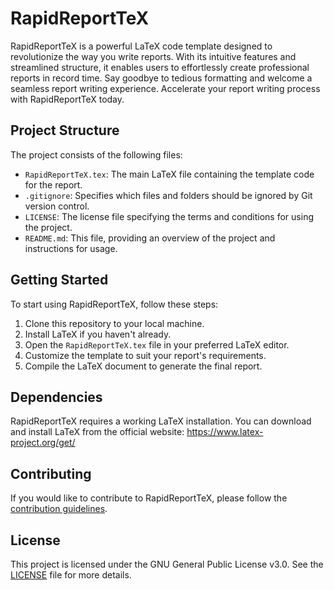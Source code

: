 # RapidReportTeX

RapidReportTeX is a powerful LaTeX code template designed to revolutionize the way you write reports. With its intuitive features and streamlined structure, it enables users to effortlessly create professional reports in record time. Say goodbye to tedious formatting and welcome a seamless report writing experience. Accelerate your report writing process with RapidReportTeX today.

## Project Structure

The project consists of the following files:

- `RapidReportTeX.tex`: The main LaTeX file containing the template code for the report.
- `.gitignore`: Specifies which files and folders should be ignored by Git version control.
- `LICENSE`: The license file specifying the terms and conditions for using the project.
- `README.md`: This file, providing an overview of the project and instructions for usage.

## Getting Started

To start using RapidReportTeX, follow these steps:

1. Clone this repository to your local machine.
2. Install LaTeX if you haven't already.
3. Open the `RapidReportTeX.tex` file in your preferred LaTeX editor.
4. Customize the template to suit your report's requirements.
5. Compile the LaTeX document to generate the final report.

## Dependencies

RapidReportTeX requires a working LaTeX installation. You can download and install LaTeX from the official website: https://www.latex-project.org/get/

## Contributing

If you would like to contribute to RapidReportTeX, please follow the [contribution guidelines](CONTRIBUTING.md).

## License

This project is licensed under the GNU General Public License v3.0. See the [LICENSE](LICENSE) file for more details.

